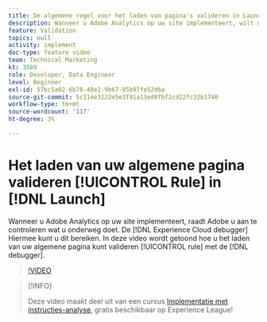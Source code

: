 ```yaml
---
title: De algemene regel voor het laden van pagina's valideren in Launch
description: Wanneer u Adobe Analytics op uw site implementeert, wilt u kunnen valideren wat u onderweg doet. De Experience Cloud debugger aan de redding! Deze video laat zien hoe u de algemene regel voor het laden van pagina's valideert met het foutopsporingsprogramma.
feature: Validation
topics: null
activity: implement
doc-type: feature video
team: Technical Marketing
kt: 3589
role: Developer, Data Engineer
level: Beginner
exl-id: 57bc5a02-6b78-48e2-9b67-85b97fe52d6a
source-git-commit: 5c11ee3222e5e3f81a13ed8fbf2cd22fc32b1740
workflow-type: tm+mt
source-wordcount: '117'
ht-degree: 3%

---
```


# Het laden van uw algemene pagina valideren [!UICONTROL Rule] in [!DNL Launch]

Wanneer u Adobe Analytics op uw site implementeert, raadt Adobe u aan te controleren wat u onderweg doet. De [!DNL Experience Cloud debugger] Hiermee kunt u dit bereiken. In deze video wordt getoond hoe u het laden van uw algemene pagina kunt valideren [!UICONTROL rule] met de [!DNL debugger].

>[!VIDEO](https://video.tv.adobe.com/v/28776/?quality=12)

>[!INFO]
>
> Deze video maakt deel uit van een cursus [Implementatie met instructies-analyse](https://experienceleague.adobe.com/?recommended=Analytics-D-1-2019.1), gratis beschikbaar op Experience League!